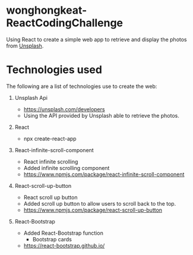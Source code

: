 # wonghongkeat-ReactCodingChallenge

Using React to create a simple web app to retrieve and display the photos from <a href="https://unsplash.com/">Unsplash</a>.

# Technologies used

The following are a list of technologies use to create the web:
1. Unsplash Api 
    * <a href="https://unsplash.com/developers">https://unsplash.com/developers</a>
    * Using the API provided by Unsplash able to retrieve the photos.

2. React
    * npx create-react-app <name>

3. React-infinite-scroll-component
    * React infinite scrolling 
    * Added infinite scrolling component 
    * <a href="https://www.npmjs.com/package/react-infinite-scroll-component">https://www.npmjs.com/package/react-infinite-scroll-component</a>

4. React-scroll-up-button
    * React scroll up button
    * Added scroll up button to allow users to scroll back to the top.
    * <a href="https://www.npmjs.com/package/react-scroll-up-button">https://www.npmjs.com/package/react-scroll-up-button</a>

5. React-Bootstrap
    * Added React-Bootstrap function
        * Bootstrap cards
    * <a href="https://react-bootstrap.github.io/">https://react-bootstrap.github.io/</a>


